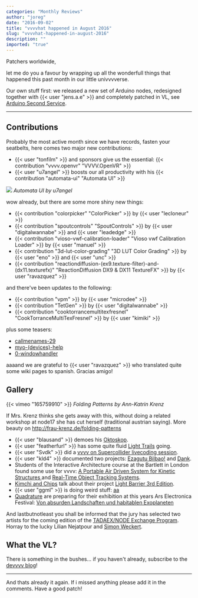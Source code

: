 ```yaml
---
categories: "Monthly Reviews"
author: "joreg"
date: "2016-09-02"
title: "vvvvhat happened in August 2016"
slug: "vvvvhat-happened-in-august-2016"
description: ""
imported: "true"
---
```


Patchers worldwide,

let me do you a favour by wrapping up all the wonderfull things that happened this past month in our little univvvverse. 

Our own stuff first: we released a new set of Arduino nodes, redesigned together with {{< user "jens.a.e" >}} and completely patched in VL, see [Arduino Second Service](/blog/2016/arduino-second-service).

---

## Contributions

Probably the most active month since we have records, fasten your seatbelts, here comes two major new contributions:

- {{< user "tonfilm" >}} and sponsors give us the essential: {{< contribution "vvvv.openvr" "VVVV.OpenVR" >}}
- {{< user "u7angel" >}} boosts our all productivity with his {{< contribution "automata-ui" "Automata UI" >}}

![](automataHeart.jpg)
*Automata UI by u7angel* 

wow already, but there are some more shiny new things:

- {{< contribution "colorpicker" "ColorPicker" >}} by {{< user "lecloneur" >}}
- {{< contribution "spoutcontrols" "SpoutControls" >}} by {{< user "digitalwannabe" >}} and {{< user "leadedge" >}}
- {{< contribution "vioso-vwf-calibration-loader" "Vioso vwf Calibration Loader" >}} by {{< user "manuel" >}}
- {{< contribution "3d-lut-color-grading" "3D LUT Color Grading" >}} by {{< user "eno" >}} and {{< user "unc" >}}
- {{< contribution "reactiondiffusion-(ex9.texture-filter)-and-(dx11.texturefx)" "ReactionDiffusion DX9 & DX11 TextureFX" >}} by {{< user "ravazquez" >}}

<!--{SPLIT()}-->
and there've been updates to the following:
- {{< contribution "vpm" >}} by {{< user "microdee" >}}
- {{< contribution "TetGen" >}} by {{< user "digitalwannabe" >}}
- {{< contribution "cooktorrancemultitexfresnel" "CookTorranceMultiTexFresnel" >}} by {{< user "kimiki" >}}
<!--~~~-->
plus some teasers:
- [callmenames-29](/blog/callmenames-29)
- [myo-(devices)-help](/blog/myo-(devices)-help)
- [0-windowhandler](/blog/0-windowhandler)
<!--{SPLIT}-->

aaaand we are grateful to {{< user "ravazquez" >}} who translated quite some wiki pages to spanish. Gracias amigo!

## Gallery

{{< vimeo "165759910" >}}
*Folding Patterns by Ann-Katrin Krenz*

If Mrs. Krenz thinks she gets away with this, without doing a related workshop at node17 she has cut herself (traditional austrian saying). More beauty on <http://frau-krenz.de/folding-patterns>

* {{< user "blausand" >}} demoes his [Oktoskop](https://vimeo.com/178024144).
* {{< user "featherfurl" >}} has some quite fluid [Light Trails](/blog/light-trails-for-live-fire-spinning) going.
* {{< user "Svdk" >}} did a [vvvv on Supercollider livecoding session](https://www.youtube.com/watch?v=_yryiuALe_c).
* {{< user "kld4" >}} documented two projects: [Ezagutu Bilbao!](/blog/ezagutu-bilbao-interactive-game) and [Dank](/blog/dank).
* Students of the Interactive Architecture course at the Bartlett in London found some use for vvvv: [A Portable Air Driven System for Kinetic Structures ](http://www.interactivearchitecture.org/a-portable-air-driven-system-for-kinetic-structures.html) and [Real-Time Object Tracking Systems](http://www.interactivearchitecture.org/real-time-object-tracking-systems.html).
* [Kimchi and Chips](https://vvvv.org/businesses/kimchi-and-chips) talk about their project [Light Barrier 3rd Edition](https://www.facebook.com/asiaculturecenter.eng/videos/591845057659581).
* {{< user "ggml" >}} is doing weird stuff: [aa](/blog/aa)
* [Quadrature](https://vvvv.org/businesses/quadrature-goetz-neitsch-gbr) are preparing for their exhibition at this years Ars Electronica Festival: [Von absurden Landschaften und habitablen Exoplaneten](http://www.aec.at/aeblog/de/2016/09/01/von-absurden-landschaften-und-habitablen-exoplaneten/)

And lastbutnotleast you shall be informed that the jury has selected two artists for the coming edition of the [TADAEX/NODE Exchange Program](http://node.vvvv.org/jury-selection-tadaexnode-exchange-201617/). Horray to the lucky Lilian Nejatpour and [Simon Weckert](http://www.simonweckert.com/).

## What the VL?

There is something in the bushes... if you haven't already, subscribe to the [devvvv blog](/blog/23)!

---

And thats already it again. If i missed anything please add it in the comments. Have a good patch!



